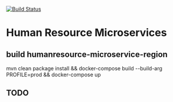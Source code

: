 [![Build Status](https://app.travis-ci.com/rs-renato/humanresource.svg?branch=master)](https://app.travis-ci.com/rs-renato/humanresource)

# Human Resource Microservices

## build humanresource-microservice-region
mvn clean package install && docker-compose build --build-arg PROFILE=prod && docker-compose up

## TODO